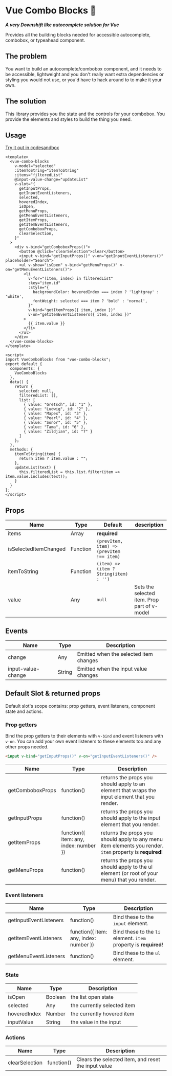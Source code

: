 # Vue Combo Blocks 🧰

**_A very Downshift like autocomplete solution for Vue_**

Provides all the building blocks needed for accessible autocomplete,
combobox, or typeahead component.

## The problem

You want to build an autocomplete/combobox component, and it needs to be
accessible, lightweight and you don't really want extra dependencies or styling
you would not use, or you'd have to hack around to to make it your own.

## The solution

This library provides you the state and the controls for your combobox.
You provide the elements and styles to build the thing you
need.

## Usage

[Try it out in codesandbox](https://codesandbox.io/s/autocomplete-with-vue-combo-blocks-ejpur?file=/src/components/Autocomplete.vue)

```vue
<template>
  <vue-combo-blocks
    v-model="selected"
    :itemToString="itemToString"
    :items="filteredList"
    @input-value-change="updateList"
    v-slot="{
      getInputProps,
      getInputEventListeners,
      selected,
      hoveredIndex,
      isOpen,
      getMenuProps,
      getMenuEventListeners,
      getItemProps,
      getItemEventListeners,
      getComboboxProps,
      clearSelection,
    }"
  >
    <div v-bind="getComboboxProps()">
      <button @click="clearSelection">clear</button>
      <input v-bind="getInputProps()" v-on="getInputEventListeners()" placeholder="Search">
      <ul v-show="isOpen" v-bind="getMenuProps()" v-on="getMenuEventListeners()">
        <li
          v-for="(item, index) in filteredList"
          :key="item.id"
          :style="{
            backgroundColor: hoveredIndex === index ? 'lightgray' : 'white',
            fontWeight: selected === item ? 'bold' : 'normal',
          }"
          v-bind="getItemProps({ item, index })"
          v-on="getItemEventListeners({ item, index })"
        >
          {{ item.value }}
        </li>
      </ul>
    </div>
  </vue-combo-blocks>
</template>

<script>
import VueComboBlocks from "vue-combo-blocks";
export default {
  components: {
    VueComboBlocks
  },
  data() {
    return {
      selected: null,
      filteredList: [],
      list: [
        { value: "Gretsch", id: "1" },
        { value: "Ludwig", id: "2" },
        { value: "Mapex", id: "3" },
        { value: "Pearl", id: "4" },
        { value: "Sonor", id: "5" },
        { value: "Tama", id: "6" },
        { value: "Zildjian", id: "7" }
      ]
    };
  },
  methods: {
    itemToString(item) {
      return item ? item.value : "";
    },
    updateList(text) {
      this.filteredList = this.list.filter(item => item.value.includes(text));
    }
  }
};
</script>
```

## Props

| Name                  | Type     | Default                                   | description                                  |
| --------------------- | -------- | ----------------------------------------- | -------------------------------------------- |
| items                 | Array    | **required**                              |                                              |
| isSelectedItemChanged | Function | `(prevItem, item) => (prevItem !== item)` |                                              |
| itemToString          | Function | `(item) => (item ? String(item) : '')`    |                                              |
| value                 | Any      | `null`                                    | Sets the selected item. Prop part of v-model |

## Events

| Name               | Type   | Description                            |
| ------------------ | ------ | -------------------------------------- |
| change             | Any    | Emitted when the selected item changes |
| input-value-change | String | Emitted when the input value changes   |

## Default Slot & returned props

Default slot's scope contains: prop getters, event listeners, component state and actions.

### Prop getters

Bind the prop getters to their elements with `v-bind` and event listeners with
`v-on`. You can add your own event listeners to these elements too and any other props needed.

```html
<input v-bind="getInputProps()" v-on="getInputEventListeners()" />
```

| Name             | Type                                   | Description                                                                                               |
| ---------------- | -------------------------------------- | --------------------------------------------------------------------------------------------------------- |
| getComboboxProps | function()                             | returns the props you should apply to an element that wraps the input element that you render.            |
| getInputProps    | function()                             | returns the props you should apply to the input element that you render.                                  |
| getItemProps     | function({ item: any, index: number }) | returns the props you should apply to any menu item elements you render. `item` property is **required**! |
| getMenuProps     | function()                             | returns the props you should apply to the ul element (or root of your menu) that you render.              |

### Event listeners

| Name                   | Type                                   | Description                                                      |
| ---------------------- | -------------------------------------- | ---------------------------------------------------------------- |
| getInputEventListeners | function()                             | Bind these to the `input` element.                               |
| getItemEventListeners  | function({ item: any, index: number }) | Bind these to the `li` element. `item` property is **required**! |
| getMenuEventListeners  | function()                             | Bind these to the `ul` element.                                  |

### State

| Name         | Type    | Description                 |
| ------------ | ------- | --------------------------- |
| isOpen       | Boolean | the list open state         |
| selected     | Any     | the currently selected item |
| hoveredIndex | Number  | the currently hovered item  |
| inputValue   | String  | the value in the input      |

### Actions

| Name           | Type       | Description                                         |
| -------------- | ---------- | --------------------------------------------------- |
| clearSelection | function() | Clears the selected item, and reset the input value |
